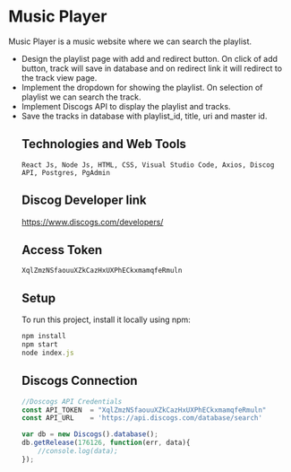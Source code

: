# Music Player
   Music Player is a music website where we can search the playlist. 
 <ul>
  <li>
   Design the playlist page with add and redirect button. On click of add button, track will save in database and on redirect link it will redirect to the track view page.
 </li>
 <li>
  Implement the dropdown for showing the playlist. On selection of playlist we can search the track.
 </li>
 <li>
  Implement Discogs API to display the playlist and tracks.
 </li>
  <li>
  Save the tracks in database with playlist_id, title, uri and master id.
 </li>

## Technologies and Web Tools
    React Js, Node Js, HTML, CSS, Visual Studio Code, Axios, Discog API, Postgres, PgAdmin

## Discog Developer link
   https://www.discogs.com/developers/

## Access Token
    XqlZmzNSfaouuXZkCazHxUXPhECkxmamqfeRmuln
 
## Setup
To run this project, install it locally using npm:
 
```jsx
npm install 
npm start
node index.js
```

## Discogs Connection
```jsx
//Doscogs API Credentials
const API_TOKEN  = "XqlZmzNSfaouuXZkCazHxUXPhECkxmamqfeRmuln"
const API_URL    = 'https://api.discogs.com/database/search'

var db = new Discogs().database();
db.getRelease(176126, function(err, data){
    //console.log(data);
});
```


